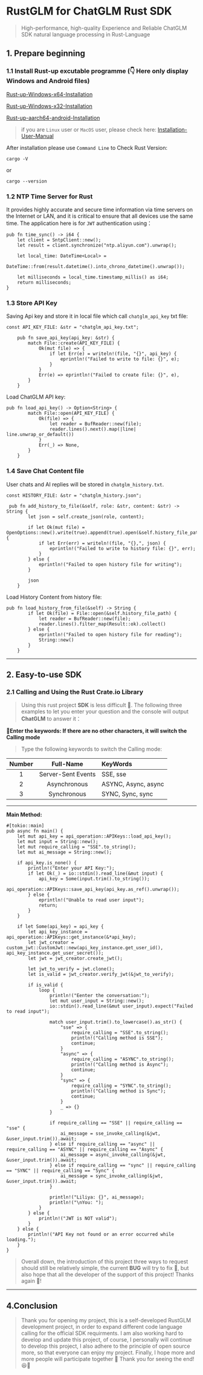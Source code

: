 # RustGLM for ChatGLM Rust SDK
> High-performance, high-quality Experience and Reliable ChatGLM SDK natural language processing in Rust-Language

## 1. Prepare beginning

### 1.1 Install Rust-up excutable programme (👇 Here only display Windows and Android files)

[Rust-up-Windows-x64-Installation](https://static.rust-lang.org/rustup/dist/x86_64-pc-windows-msvc/rustup-init.exe)

[Rust-up-Windows-x32-Installation](https://static.rust-lang.org/rustup/dist/i686-pc-windows-msvc/rustup-init.exe)

[Rust-up-aarch64-android-Installation](https://static.rust-lang.org/rustup/dist/aarch64-linux-android/rustup-init)

> if you are `Linux` user or `MacOS` user, please check here: [Installation-User-Manual](https://forge.rust-lang.org/infra/other-installation-methods.html)

After installation please use `Command Line`  to Check Rust Version:

```
cargo -V
```
or
```
cargo --version
```


### 1.2 NTP Time Server for Rust

It provides highly accurate and secure time information via time servers on the Internet or LAN, and it is critical to ensure that all devices use the same time. The application here is for `JWT` authentication using：

```
pub fn time_sync() -> i64 {
    let client = SntpClient::new();
    let result = client.synchronize("ntp.aliyun.com").unwrap();

    let local_time: DateTime<Local> =
        DateTime::from(result.datetime().into_chrono_datetime().unwrap());

    let milliseconds = local_time.timestamp_millis() as i64;
    return milliseconds;
}
```

### 1.3 Store API Key

Saving Api key and store it in local file which call `chatglm_api_key` txt file:

```
const API_KEY_FILE: &str = "chatglm_api_key.txt";

    pub fn save_api_key(api_key: &str) {
        match File::create(API_KEY_FILE) {
            Ok(mut file) => {
                if let Err(e) = writeln!(file, "{}", api_key) {
                    eprintln!("Failed to write to file: {}", e);
                }
            }
            Err(e) => eprintln!("Failed to create file: {}", e),
        }
    }
```
Load ChatGLM API key:

```
pub fn load_api_key() -> Option<String> {
        match File::open(API_KEY_FILE) {
            Ok(file) => {
                let reader = BufReader::new(file);
                reader.lines().next().map(|line| line.unwrap_or_default())
            }
            Err(_) => None,
        }
    }
```

### 1.4 Save Chat Content file

User chats and AI replies will be stored in `chatglm_history.txt`.

```
const HISTORY_FILE: &str = "chatglm_history.json";

 pub fn add_history_to_file(&self, role: &str, content: &str) -> String {
        let json = self.create_json(role, content);

        if let Ok(mut file) = OpenOptions::new().write(true).append(true).open(&self.history_file_path) {
            if let Err(err) = writeln!(file, "{},", json) {
                eprintln!("Failed to write to history file: {}", err);
            }
        } else {
            eprintln!("Failed to open history file for writing");
        }

        json
    }
```
Load History Content from history file:
```
pub fn load_history_from_file(&self) -> String {
        if let Ok(file) = File::open(&self.history_file_path) {
            let reader = BufReader::new(file);
            reader.lines().filter_map(Result::ok).collect()
        } else {
            eprintln!("Failed to open history file for reading");
            String::new()
        }
    }
```


----

## 2. Easy-to-use SDK

### 2.1 Calling and Using the Rust Crate.io Library
>
> Using this rust project **SDK** is less difficult 🤩. The following three examples to let you enter your question and the console will output **ChatGLM** to answer it：

🚩**Enter the keywords: If there are no other characters, it will switch the Calling mode**

> Type the following keywords to switch the Calling mode:

| Number | Full-Name | KeyWords |
| :-------------: | :-------------: | :----- |
| 1 | Server-Sent Events| SSE, sse |
| 2 | Asynchronous | ASYNC, Async, async |
| 3 | Synchronous | SYNC, Sync, sync |

---
**Main Method:**
```
#[tokio::main]
pub async fn main() {
    let mut api_key = api_operation::APIKeys::load_api_key();
    let mut input = String::new();
    let mut require_calling = "SSE".to_string();
    let mut ai_message = String::new();

    if api_key.is_none() {
        println!("Enter your API Key:");
        if let Ok(_) = io::stdin().read_line(&mut input) {
            api_key = Some(input.trim().to_string());
            api_operation::APIKeys::save_api_key(api_key.as_ref().unwrap());
        } else {
            eprintln!("Unable to read user input");
            return;
        }
    }

    if let Some(api_key) = api_key {
        let api_key_instance = api_operation::APIKeys::get_instance(&*api_key);
        let jwt_creator = custom_jwt::CustomJwt::new(api_key_instance.get_user_id(), api_key_instance.get_user_secret());
        let jwt = jwt_creator.create_jwt();

        let jwt_to_verify = jwt.clone();
        let is_valid = jwt_creator.verify_jwt(&jwt_to_verify);

        if is_valid {
            loop {
                println!("Eenter the conversation:");
                let mut user_input = String::new();
                io::stdin().read_line(&mut user_input).expect("Failed to read input");

                match user_input.trim().to_lowercase().as_str() {
                    "sse" => {
                        require_calling = "SSE".to_string();
                        println!("Calling method is SSE");
                        continue;
                    }
                    "async" => {
                        require_calling = "ASYNC".to_string();
                        println!("Calling method is Async");
                        continue;
                    }
                    "sync" => {
                        require_calling = "SYNC".to_string();
                        println!("Calling method is Sync");
                        continue;
                    }
                    _ => {}
                }

                if require_calling == "SSE" || require_calling == "sse" {
                    ai_message = sse_invoke_calling(&jwt, &user_input.trim()).await;
                } else if require_calling == "async" || require_calling == "ASYNC" || require_calling == "Async" {
                    ai_message = async_invoke_calling(&jwt, &user_input.trim()).await;
                } else if require_calling == "sync" || require_calling == "SYNC" || require_calling == "Sync" {
                    ai_message = sync_invoke_calling(&jwt, &user_input.trim()).await;
                }

                println!("Liliya: {}", ai_message);
                println!("\nYou: ");
            }
        } else {
            println!("JWT is NOT valid");
        }
    } else {
        println!("API Key not found or an error occurred while loading.");
    }
}
```


> Overall down, the introduction of this project three ways to request should still be relatively simple, the current **BUG** will try to fix 🥳, but also hope that all the developer of the support of this project! Thanks again 🎉!
---

## 4.Conclusion
>
> Thank you for opening my project, this is a self-developed RustGLM development project, in order to expand different code language calling for the official SDK requirments. I am also working hard to develop and update this project, of course, I personally will continue to develop this project, I also adhere to the principle of open source more, so that everyone can enjoy my project. Finally, I hope more and more people will participate together 🚀 Thank you for seeing the end! 😆👏

